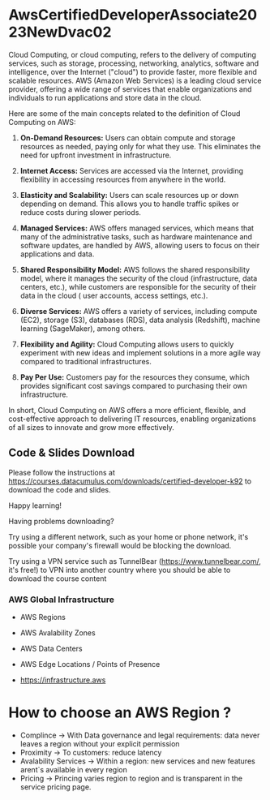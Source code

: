 # AwsCertifiedDeveloperAssociate2023NewDvac02

Cloud Computing, or cloud computing, refers to the delivery of computing services, such as storage, processing, networking, analytics, software and intelligence, over the Internet ("cloud") to provide faster, more flexible and scalable resources. AWS (Amazon Web Services) is a leading cloud service provider, offering a wide range of services that enable organizations and individuals to run applications and store data in the cloud.

Here are some of the main concepts related to the definition of Cloud Computing on AWS:

1. **On-Demand Resources:** Users can obtain compute and storage resources as needed, paying only for what they use. This eliminates the need for upfront investment in infrastructure.

2. **Internet Access:** Services are accessed via the Internet, providing flexibility in accessing resources from anywhere in the world.

3. **Elasticity and Scalability:** Users can scale resources up or down depending on demand. This allows you to handle traffic spikes or reduce costs during slower periods.

4. **Managed Services:** AWS offers managed services, which means that many of the administrative tasks, such as hardware maintenance and software updates, are handled by AWS, allowing users to focus on their applications and data.

5. **Shared Responsibility Model:** AWS follows the shared responsibility model, where it manages the security of the cloud (infrastructure, data centers, etc.), while customers are responsible for the security of their data in the cloud ( user accounts, access settings, etc.).

6. **Diverse Services:** AWS offers a variety of services, including compute (EC2), storage (S3), databases (RDS), data analysis (Redshift), machine learning (SageMaker), among others.

7. **Flexibility and Agility:** Cloud Computing allows users to quickly experiment with new ideas and implement solutions in a more agile way compared to traditional infrastructures.

8. **Pay Per Use:** Customers pay for the resources they consume, which provides significant cost savings compared to purchasing their own infrastructure.

In short, Cloud Computing on AWS offers a more efficient, flexible, and cost-effective approach to delivering IT resources, enabling organizations of all sizes to innovate and grow more effectively.

## Code & Slides Download
Please follow the instructions at https://courses.datacumulus.com/downloads/certified-developer-k92 to download the code and slides.

Happy learning!

Having problems downloading?

Try using a different network, such as your home or phone network, it's possible your company's firewall would be blocking the download.

Try using a VPN service such as TunnelBear (https://www.tunnelbear.com/, it's free!) to VPN into another country where you should be able to download the course content

### AWS Global Infrastructure
* AWS Regions
* AWS Avalability Zones
* AWS Data Centers
* AWS Edge Locations / Points of Presence

* https://infrastructure.aws

# How to choose an AWS Region ?
* Complince -> With Data governance and legal requirements: data never leaves a region without your explicit permission
* Proximity -> To customers: reduce latency
* Avalability Services -> Within a region: new services and new features arent`s available in every region
* Pricing -> Princing varies region to region and is transparent in the service pricing page.




